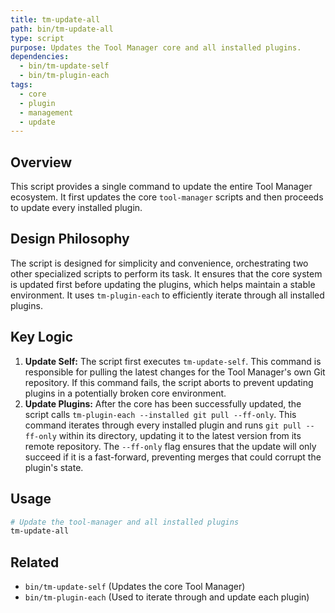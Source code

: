 ```yaml
---
title: tm-update-all
path: bin/tm-update-all
type: script
purpose: Updates the Tool Manager core and all installed plugins.
dependencies:
  - bin/tm-update-self
  - bin/tm-plugin-each
tags:
  - core
  - plugin
  - management
  - update
---
```


## Overview
This script provides a single command to update the entire Tool Manager ecosystem. It first updates the core `tool-manager` scripts and then proceeds to update every installed plugin.

## Design Philosophy
The script is designed for simplicity and convenience, orchestrating two other specialized scripts to perform its task. It ensures that the core system is updated first before updating the plugins, which helps maintain a stable environment. It uses `tm-plugin-each` to efficiently iterate through all installed plugins.

## Key Logic
1.  **Update Self:** The script first executes `tm-update-self`. This command is responsible for pulling the latest changes for the Tool Manager's own Git repository. If this command fails, the script aborts to prevent updating plugins in a potentially broken core environment.
2.  **Update Plugins:** After the core has been successfully updated, the script calls `tm-plugin-each --installed git pull --ff-only`. This command iterates through every installed plugin and runs `git pull --ff-only` within its directory, updating it to the latest version from its remote repository. The `--ff-only` flag ensures that the update will only succeed if it is a fast-forward, preventing merges that could corrupt the plugin's state.

## Usage
```bash
# Update the tool-manager and all installed plugins
tm-update-all
```

## Related
- `bin/tm-update-self` (Updates the core Tool Manager)
- `bin/tm-plugin-each` (Used to iterate through and update each plugin)
